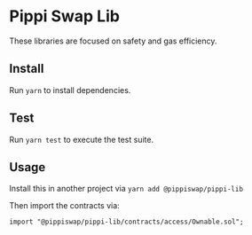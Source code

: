 # Pippi Swap Lib


These libraries are focused on safety and gas efficiency.

## Install

Run `yarn` to install dependencies.

## Test

Run `yarn test` to execute the test suite.

## Usage

Install this in another project via `yarn add @pippiswap/pippi-lib` 

Then import the contracts via:

```solidity
import "@pippiswap/pippi-lib/contracts/access/Ownable.sol"; 
```

